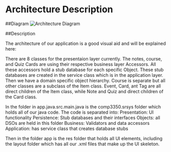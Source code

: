 # Architecture Description

##Diagram
![Architecture Diagram](https://code.cs.umanitoba.ca/comp3350-winter2024/jockiesonmonkies-a02-4/-/raw/main/docs/Arcitecture_Iteration_1.drawio.png?ref_type=heads)

##Description

The architecture of our application is a good visual aid and will be explained here:

There are 8 classes for the presentaion layer currently. The notes, course, and Quiz Cards are using their respective business layer Accessors. All these accessors hold a stub database for each specific Object. These stub databases are created in the service class which is in the application layer.
Then we have a domain specific object hierarchy. Course is separate but all other classes are a subclass of the Item class. Event, Card, ant Tag are all direct children of the Item class, while Note and Quiz and direct children of the Card class.

In the folder in app.java.src.main.java is the comp3350.srsys folder which holds all of our java code. The code is separated into:
Presentation: UI functionality 
Persistence: Stub databases and their interfaces
Objects: all DSOs are held in this folder
Business: Validators and data accessors
Application: has service class that creates database stubs

Then in the folder app is the res folder that holds all UI elements, including the layout folder which has all our .xml files that make up the UI skeleton.


